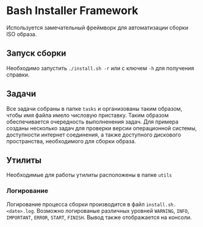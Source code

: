 # Bash Installer Framework

Используется замечательный фреймворк для автоматизации сборки ISO образа.

## Запуск сборки

Необходимо запустить `./install.sh -r` или с ключем `-h` для получения справки.

## Задачи

Все задачи собраны в папке `tasks` и организованы таким образом, чтобы имя файла имело числовую приставку. Таким образом обеспечивается очередность выполненения задач. Для примера созданы несколько задач для проверки версии операционной системы, доступности интернет соединения, а также доступного дискового пространства, необходимого для сборки образа.

## Утилиты

Необходимые для работы утилиты расположены в папке `utils`

### Логирование

Логирование процесса сборки производится в файл `install.sh.<date>.log`. Возможно логированые различных уровней  `WARNING`, `INFO`, `IMPORTANT`, `ERROR`, `START`, `FINISH`. Вывод также отображается на консоли.


